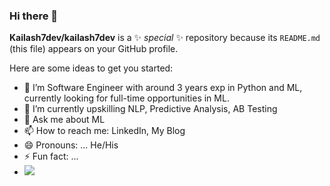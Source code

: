 ### Hi there 👋


**Kailash7dev/kailash7dev** is a ✨ _special_ ✨ repository because its `README.md` (this file) appears on your GitHub profile.

Here are some ideas to get you started:

- 🔭 I’m Software Engineer with around 3 years exp in Python and ML, currently looking for full-time opportunities in ML.
- 🌱 I’m currently upskilling NLP, Predictive Analysis, AB Testing
- 💬 Ask me about ML
- 📫 How to reach me: <href link= "https://www.linkedin.com/in/Kailash-sukumaran"> LinkedIn, <href link ="https://medium.com/@kailash7dev"> My Blog <href>
- 😄 Pronouns: ... He/His
- ⚡ Fun fact: ... 
- <img src = "https://github-readme-stats.vercel.app/api?username=kailash7dev&&show_icons=true&title_color=ffffff&icon_color=bb2acf&text_color=daf7dc&bg_color=151515">


